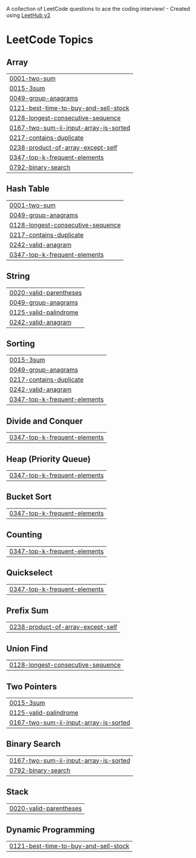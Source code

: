 A collection of LeetCode questions to ace the coding interview! - Created using [LeetHub v2](https://github.com/arunbhardwaj/LeetHub-2.0)
<!---LeetCode Topics Start-->
# LeetCode Topics
## Array
|  |
| ------- |
| [0001-two-sum](https://github.com/AlvinRuan/Alvin-LC/tree/master/0001-two-sum) |
| [0015-3sum](https://github.com/AlvinRuan/Alvin-LC/tree/master/0015-3sum) |
| [0049-group-anagrams](https://github.com/AlvinRuan/Alvin-LC/tree/master/0049-group-anagrams) |
| [0121-best-time-to-buy-and-sell-stock](https://github.com/AlvinRuan/Alvin-LC/tree/master/0121-best-time-to-buy-and-sell-stock) |
| [0128-longest-consecutive-sequence](https://github.com/AlvinRuan/Alvin-LC/tree/master/0128-longest-consecutive-sequence) |
| [0167-two-sum-ii-input-array-is-sorted](https://github.com/AlvinRuan/Alvin-LC/tree/master/0167-two-sum-ii-input-array-is-sorted) |
| [0217-contains-duplicate](https://github.com/AlvinRuan/Alvin-LC/tree/master/0217-contains-duplicate) |
| [0238-product-of-array-except-self](https://github.com/AlvinRuan/Alvin-LC/tree/master/0238-product-of-array-except-self) |
| [0347-top-k-frequent-elements](https://github.com/AlvinRuan/Alvin-LC/tree/master/0347-top-k-frequent-elements) |
| [0792-binary-search](https://github.com/AlvinRuan/Alvin-LC/tree/master/0792-binary-search) |
## Hash Table
|  |
| ------- |
| [0001-two-sum](https://github.com/AlvinRuan/Alvin-LC/tree/master/0001-two-sum) |
| [0049-group-anagrams](https://github.com/AlvinRuan/Alvin-LC/tree/master/0049-group-anagrams) |
| [0128-longest-consecutive-sequence](https://github.com/AlvinRuan/Alvin-LC/tree/master/0128-longest-consecutive-sequence) |
| [0217-contains-duplicate](https://github.com/AlvinRuan/Alvin-LC/tree/master/0217-contains-duplicate) |
| [0242-valid-anagram](https://github.com/AlvinRuan/Alvin-LC/tree/master/0242-valid-anagram) |
| [0347-top-k-frequent-elements](https://github.com/AlvinRuan/Alvin-LC/tree/master/0347-top-k-frequent-elements) |
## String
|  |
| ------- |
| [0020-valid-parentheses](https://github.com/AlvinRuan/Alvin-LC/tree/master/0020-valid-parentheses) |
| [0049-group-anagrams](https://github.com/AlvinRuan/Alvin-LC/tree/master/0049-group-anagrams) |
| [0125-valid-palindrome](https://github.com/AlvinRuan/Alvin-LC/tree/master/0125-valid-palindrome) |
| [0242-valid-anagram](https://github.com/AlvinRuan/Alvin-LC/tree/master/0242-valid-anagram) |
## Sorting
|  |
| ------- |
| [0015-3sum](https://github.com/AlvinRuan/Alvin-LC/tree/master/0015-3sum) |
| [0049-group-anagrams](https://github.com/AlvinRuan/Alvin-LC/tree/master/0049-group-anagrams) |
| [0217-contains-duplicate](https://github.com/AlvinRuan/Alvin-LC/tree/master/0217-contains-duplicate) |
| [0242-valid-anagram](https://github.com/AlvinRuan/Alvin-LC/tree/master/0242-valid-anagram) |
| [0347-top-k-frequent-elements](https://github.com/AlvinRuan/Alvin-LC/tree/master/0347-top-k-frequent-elements) |
## Divide and Conquer
|  |
| ------- |
| [0347-top-k-frequent-elements](https://github.com/AlvinRuan/Alvin-LC/tree/master/0347-top-k-frequent-elements) |
## Heap (Priority Queue)
|  |
| ------- |
| [0347-top-k-frequent-elements](https://github.com/AlvinRuan/Alvin-LC/tree/master/0347-top-k-frequent-elements) |
## Bucket Sort
|  |
| ------- |
| [0347-top-k-frequent-elements](https://github.com/AlvinRuan/Alvin-LC/tree/master/0347-top-k-frequent-elements) |
## Counting
|  |
| ------- |
| [0347-top-k-frequent-elements](https://github.com/AlvinRuan/Alvin-LC/tree/master/0347-top-k-frequent-elements) |
## Quickselect
|  |
| ------- |
| [0347-top-k-frequent-elements](https://github.com/AlvinRuan/Alvin-LC/tree/master/0347-top-k-frequent-elements) |
## Prefix Sum
|  |
| ------- |
| [0238-product-of-array-except-self](https://github.com/AlvinRuan/Alvin-LC/tree/master/0238-product-of-array-except-self) |
## Union Find
|  |
| ------- |
| [0128-longest-consecutive-sequence](https://github.com/AlvinRuan/Alvin-LC/tree/master/0128-longest-consecutive-sequence) |
## Two Pointers
|  |
| ------- |
| [0015-3sum](https://github.com/AlvinRuan/Alvin-LC/tree/master/0015-3sum) |
| [0125-valid-palindrome](https://github.com/AlvinRuan/Alvin-LC/tree/master/0125-valid-palindrome) |
| [0167-two-sum-ii-input-array-is-sorted](https://github.com/AlvinRuan/Alvin-LC/tree/master/0167-two-sum-ii-input-array-is-sorted) |
## Binary Search
|  |
| ------- |
| [0167-two-sum-ii-input-array-is-sorted](https://github.com/AlvinRuan/Alvin-LC/tree/master/0167-two-sum-ii-input-array-is-sorted) |
| [0792-binary-search](https://github.com/AlvinRuan/Alvin-LC/tree/master/0792-binary-search) |
## Stack
|  |
| ------- |
| [0020-valid-parentheses](https://github.com/AlvinRuan/Alvin-LC/tree/master/0020-valid-parentheses) |
## Dynamic Programming
|  |
| ------- |
| [0121-best-time-to-buy-and-sell-stock](https://github.com/AlvinRuan/Alvin-LC/tree/master/0121-best-time-to-buy-and-sell-stock) |
<!---LeetCode Topics End-->